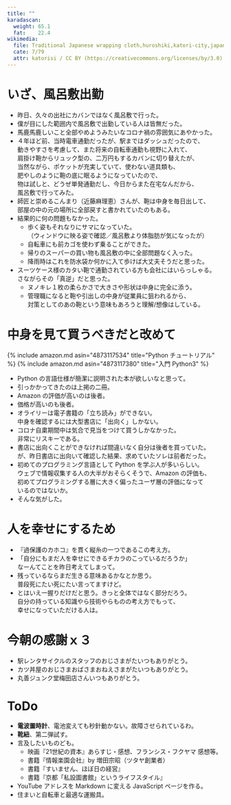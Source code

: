 ```yaml
---
title: ""
karadascan:
  weight: 65.1
  fat:    22.4
wikimedia:
  file: Traditional Japanese wrapping cloth,huroshiki,katori-city,japan.JPG
  cate: 7/79
  attr: katorisi / CC BY (https://creativecommons.org/licenses/by/3.0)
---
```


# いざ、風呂敷出勤

* 昨日、久々の出社にカバンではなく風呂敷で行った。
* 僕が目にした範囲内で風呂敷で出勤している人は皆無だった。
* 馬鹿馬鹿しいこと全部やめようみたいなコロナ禍の雰囲気にあやかった。
* ４年ほど前、当時電車通勤だったが、駅まではダッシュだったので、  
  動きやすさを考慮して、また将来の自転車通勤も視野に入れて、  
  肩掛け鞄からリュック型の、二万円もするカバンに切り替えたが、  
  当然ながら、ポケットが充実していて、使わない道具類も、  
  肥やしのように鞄の底に眠るようになっていたので、  
  物は試しと、どうぜ単発通勤だし、今日からまた在宅なんだから、  
  風呂敷で行ってみた。
* 師匠と崇めるこんまり（近藤麻理恵）さんが、鞄は中身を毎日出して、  
  部屋の中の元の場所に全部戻すと書かれていたのもある。
* 結果的に何の問題もなかった。
  * 歩く姿もそれなりにサマになっていた。  
    （ウィンドウに映る姿で確認／風呂敷より体脂肪が気になったが）
  * 自転車にも前カゴを使わず乗ることができた。
  * 帰りのスーパーの買い物も風呂敷の中に全部問題なく入った。
  * 降雨時はこれを防水袋か何かに入て歩けば大丈夫そうだと思った。
* スーツケース様のカタい鞄で通勤されている方も会社にはいらっしゃる。  
  さながらその「真逆」だと思った。  
  * ヌノキレ１枚の柔らかさで大きさや形状は中身に完全に添う。  
  * 管理職になると鞄や引出しの中身が従業員に狙われるから、  
    対策としてのあの鞄という意味もあろうと理解/想像はしている。


# 中身を見て買うべきだと改めて

{% include amazon.md asin="4873117534" title="Python チュートリアル" %}
{% include amazon.md asin="4873117380" title="入門 Python3" %}

* Python の言語仕様が簡潔に説明された本が欲しいなと思って。
* 引っかかってきたのは上掲の二冊。
* Amazon の評価が高いのは後者。
* 価格が高いのも後者。
* オライリーは電子書籍の「立ち読み」ができない。  
  中身を確認するには大型書店に「出向く」しかない。  
* コロナ自粛期間中は気合で見当をつけて買うしかなかった。  
  非常にリスキーである。
* 書店に出向くことができなければ間違いなく自分は後者を買っていた。  
  が、昨日書店に出向いて確認した結果、求めていたソレは前者だった。
* 初めてのプログラミング言語として Python を学ぶ人が多いらしい。  
  ウェブで情報収集する人の大半がおそらくそうで、Amazon の評価も、  
  初めてプログラミングする層に大きく偏ったユーザ層の評価になって  
  いるのではないか。
* そんな気がした。


# 人を幸せにするため

* 『過保護のカホコ』を貫く縦糸の一つであるこの考え方。
* 「自分にもまだ人を幸せにできるチカラのこっているだろうか」  
  なーんてことを昨日考えてしまって。
* 残っているならまだ生きる意味あるかなとか思う。  
  普段死にたい死にたい言ってますけど。  
* とはいえ一握りだけだと思う。きっと全体ではなく部分だろう。  
  自分の持っている知識やら技術やらものの考え方でもって、  
  幸せになっていただける人は。


# 今朝の感謝ｘ３

* 駅レンタサイクルのスタッフのおじさまがたいつもありがとう。
* カツ丼屋のおじさまおばさまおねえさまがたいつもありがとう。
* 丸善ジュンク堂梅田店さんいつもありがとう。


# ToDo

* **電波置時計**、電池変えても秒針動かない。故障させられているわ。
* **靴紐**、第二弾試す。
* 言及したいものども。
  * 映画『21世紀の資本』あらすじ・感想、フランシス・フクヤマ 感想等。
  * 書籍『情報楽園会社』by 増田宗昭（ツタヤ創業者）
  * 書籍『すいません、ほぼ日の経営』
  * 書籍『京都「私設圖書館」というライフスタイル』
* YouTube アドレスを Markdown に変える JavaScript ページを作る。
* 住まいと自転車と最適な運搬具。
